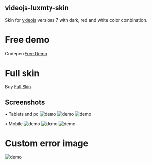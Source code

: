 ## videojs-luxmty-skin
Skin for [videojs](http://videojs.com/) versions 7 with dark, red and white color combination.<br>

# Free demo
Codepen [Free Demo](https://codepen.io/emiliosg11/pen/yLqzeeb) <br>

# Full skin 
Buy [Full Skin](https://ko-fi.com/s/edb613e555) <br>

## Screenshots
• Tablets and pc
![demo](https://raw.githubusercontent.com/EmilioSG11/videojs-luxmty-skin/main/images/screenshots/img1.jpg)
![demo](https://raw.githubusercontent.com/EmilioSG11/videojs-luxmty-skin/main/images/screenshots/img2.jpg)
![demo](https://raw.githubusercontent.com/EmilioSG11/videojs-luxmty-skin/main/images/screenshots/img3.jpg)

• Mobile
![demo](https://raw.githubusercontent.com/EmilioSG11/videojs-luxmty-skin/main/images/screenshots/img4.jpg)
![demo](https://raw.githubusercontent.com/EmilioSG11/videojs-luxmty-skin/main/images/screenshots/img5.jpg)
![demo](https://raw.githubusercontent.com/EmilioSG11/videojs-luxmty-skin/main/images/screenshots/img6.jpg)

# Custom error image
![demo](https://raw.githubusercontent.com/EmilioSG11/videojs-luxmty-skin/main/images/errordisplayrawr.gif)

